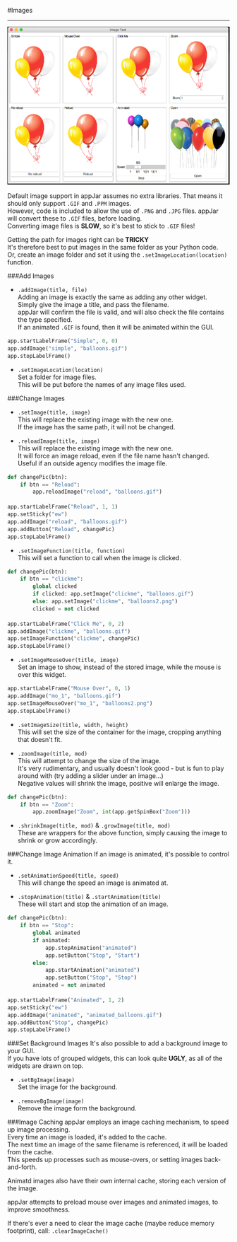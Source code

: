 #Images
____
![ImageDemo](img/imageDemo.png)  

Default image support in appJar assumes no extra libraries. That means it should only support `.GIF` and `.PPM` images.  
However, code is included to allow the use of `.PNG` and `.JPG` files. appJar will convert these to `.GIF` files, before loading.  
Converting image files is **SLOW**, so it's best to stick to `.GIF` files!  

Getting the path for images right can be **TRICKY**  
It's therefore best to put images in the same folder as your Python code.  
Or, create an image folder and set it using the `.setImageLocation(location)` function.  

###Add Images

* `.addImage(title, file)`  
    Adding an image is exactly the same as adding any other widget.  
    Simply give the image a title, and pass the filename.  
    appJar will confirm the file is valid, and will also check the file contains the type specified.  
    If an animated `.GIF` is found, then it will be animated within the GUI.  

```python
app.startLabelFrame("Simple", 0, 0)
app.addImage("simple", "balloons.gif")
app.stopLabelFrame()
```

* `.setImageLocation(location)`  
    Set a folder for image files.  
    This will be put before the names of any image files used.  

###Change Images

* `.setImage(title, image)`  
    This will replace the existing image with the new one.  
    If the image has the same path, it will not be changed.  

* `.reloadImage(title, image)`  
    This will replace the existing image with the new one.  
    It will force an image reload, even if the file name hasn't changed.  
    Useful if an outside agency modifies the image file.  

```python
def changePic(btn):
    if btn == "Reload":
        app.reloadImage("reload", "balloons.gif")

app.startLabelFrame("Reload", 1, 1)
app.setSticky("ew")
app.addImage("reload", "balloons.gif")
app.addButton("Reload", changePic)
app.stopLabelFrame()
```

* `.setImageFunction(title, function)`  
    This will set a function to call when the image is clicked.  

```python
def changePic(btn):
    if btn == "clickme":
        global clicked
        if clicked: app.setImage("clickme", "balloons.gif")
        else: app.setImage("clickme", "balloons2.png")
        clicked = not clicked

app.startLabelFrame("Click Me", 0, 2)
app.addImage("clickme", "balloons.gif")
app.setImageFunction("clickme", changePic)
app.stopLabelFrame()
```

* `.setImageMouseOver(title, image)`  
    Set an image to show, instead of the stored image, while the mouse is over this widget.  

```python
app.startLabelFrame("Mouse Over", 0, 1)
app.addImage("mo_1", "balloons.gif")
app.setImageMouseOver("mo_1", "balloons2.png")
app.stopLabelFrame()
```

* `.setImageSize(title, width, height)`  
    This will set the size of the container for the image, cropping anything that doesn't fit.  

* `.zoomImage(title, mod)`  
    This will attempt to change the size of the image.  
    It's very rudimentary, and usually doesn't look good - but is fun to play around with (try adding a slider under an image...)  
    Negative values will shrink the image, positive will enlarge the image.  

```python
def changePic(btn):
    if btn == "Zoom":
        app.zoomImage("Zoom", int(app.getSpinBox("Zoom")))
```


* `.shrinkImage(title, mod)` & `.growImage(title, mod)`  
    These are wrappers for the above function, simply causing the image to shrink or grow accordingly.

###Change Image Animation
If an image is animated, it's possible to control it.

* `.setAnimationSpeed(title, speed)`  
    This will change the speed an image is animated at.

* `.stopAnimation(title)` & `.startAnimation(title)`  
    These will start and stop the animation of an image.

```python
def changePic(btn):
    if btn == "Stop":
        global animated
        if animated:
            app.stopAnimation("animated")
            app.setButton("Stop", "Start")
        else:
            app.startAnimation("animated")
            app.setButton("Stop", "Stop")
        animated = not animated

app.startLabelFrame("Animated", 1, 2)
app.setSticky("ew")
app.addImage("animated", "animated_balloons.gif")
app.addButton("Stop", changePic)
app.stopLabelFrame()
```

###Set Background Images
It's also possible to add a background image to your GUI.  
If you have lots of grouped widgets, this can look quite **UGLY**, as all of the widgets are drawn on top.  

* `.setBgImage(image)`  
    Set the image for the background.

* `.removeBgImage(image)`  
    Remove the image form the background.

###Image Caching
appJar employs an image caching mechanism, to speed up image processing.  
Every time an image is loaded, it's added to the cache.  
The next time an image of the same filename is referenced, it will be loaded from the cache.  
This speeds up processes such as mouse-overs, or setting images back-and-forth.  

Animatd images also have their own internal cache, storing each version of the image.  

appJar attempts to preload mouse over images and animated images, to improve smoothness.  

If there's ever a need to clear the image cache (maybe reduce memory footprint), call: `.clearImageCache()`  
